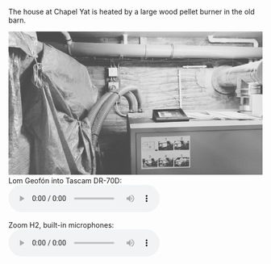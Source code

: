 The house at Chapel Yat is heated by a large wood pellet burner in the old barn. 

![20240330_chapel_yat_pellet_burner](images/20240330_chapel_yat_pellet_burner.jpg)
Lom Geofón into Tascam DR-70D:
![20240330_chapel_yat_pellet_burner_lom](audio/20240330_chapel_yat_pellet_burner_lom.mp3)

Zoom H2, built-in microphones:
![20240330_chapel_yat_pellet_burner](audio/20240330_chapel_yat_pellet_burner.mp3)